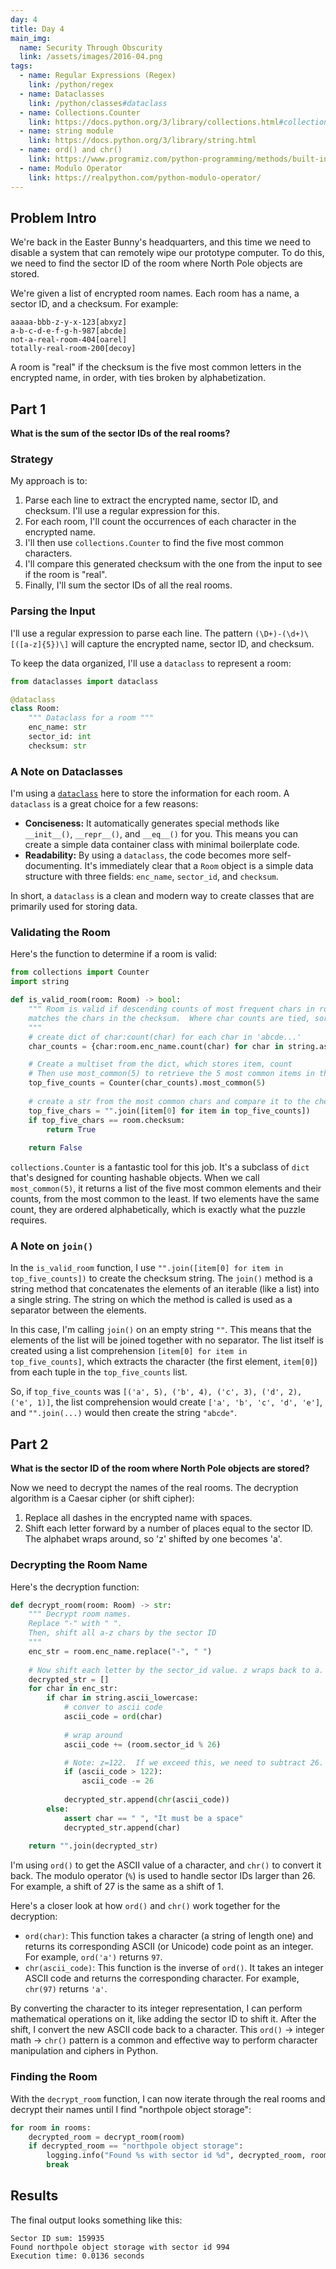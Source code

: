 ```yaml
---
day: 4
title: Day 4
main_img:
  name: Security Through Obscurity
  link: /assets/images/2016-04.png
tags:
  - name: Regular Expressions (Regex)
    link: /python/regex
  - name: Dataclasses
    link: /python/classes#dataclass
  - name: Collections.Counter
    link: https://docs.python.org/3/library/collections.html#collections.Counter
  - name: string module
    link: https://docs.python.org/3/library/string.html
  - name: ord() and chr()
    link: https://www.programiz.com/python-programming/methods/built-in/ord
  - name: Modulo Operator
    link: https://realpython.com/python-modulo-operator/
---
```


## Problem Intro

We're back in the Easter Bunny's headquarters, and this time we need to disable a system that can remotely wipe our prototype computer. To do this, we need to find the sector ID of the room where North Pole objects are stored.

We're given a list of encrypted room names. Each room has a name, a sector ID, and a checksum. For example:

```text
aaaaa-bbb-z-y-x-123[abxyz]
a-b-c-d-e-f-g-h-987[abcde]
not-a-real-room-404[oarel]
totally-real-room-200[decoy]
```

A room is "real" if the checksum is the five most common letters in the encrypted name, in order, with ties broken by alphabetization.

## Part 1

**What is the sum of the sector IDs of the real rooms?**

### Strategy

My approach is to:
1.  Parse each line to extract the encrypted name, sector ID, and checksum. I'll use a regular expression for this.
2.  For each room, I'll count the occurrences of each character in the encrypted name.
3.  I'll then use `collections.Counter` to find the five most common characters.
4.  I'll compare this generated checksum with the one from the input to see if the room is "real".
5.  Finally, I'll sum the sector IDs of all the real rooms.

### Parsing the Input

I'll use a regular expression to parse each line. The pattern `(\D+)-(\d+)\[([a-z]{5})\]` will capture the encrypted name, sector ID, and checksum.

To keep the data organized, I'll use a `dataclass` to represent a room:

```python
from dataclasses import dataclass

@dataclass
class Room:
    """ Dataclass for a room """
    enc_name: str
    sector_id: int
    checksum: str
```

### A Note on Dataclasses

I'm using a [`dataclass`](/python/classes#dataclass) here to store the information for each room. A `dataclass` is a great choice for a few reasons:

*   **Conciseness:** It automatically generates special methods like `__init__()`, `__repr__()`, and `__eq__()` for you. This means you can create a simple data container class with minimal boilerplate code.
*   **Readability:** By using a `dataclass`, the code becomes more self-documenting. It's immediately clear that a `Room` object is a simple data structure with three fields: `enc_name`, `sector_id`, and `checksum`.

In short, a `dataclass` is a clean and modern way to create classes that are primarily used for storing data.

### Validating the Room

Here's the function to determine if a room is valid:

```python
from collections import Counter
import string

def is_valid_room(room: Room) -> bool:
    """ Room is valid if descending counts of most frequent chars in room.enc_name
    matches the chars in the checksum.  Where char counts are tied, sort by alphabetic order.
    """
    # create dict of char:count(char) for each char in 'abcde...'
    char_counts = {char:room.enc_name.count(char) for char in string.ascii_lowercase}

    # Create a multiset from the dict, which stores item, count
    # Then use most_common(5) to retrieve the 5 most common items in the multiset
    top_five_counts = Counter(char_counts).most_common(5)
    
    # create a str from the most common chars and compare it to the checksum
    top_five_chars = "".join([item[0] for item in top_five_counts])
    if top_five_chars == room.checksum:
        return True
    
    return False
```

`collections.Counter` is a fantastic tool for this job. It's a subclass of `dict` that's designed for counting hashable objects. When we call `most_common(5)`, it returns a list of the five most common elements and their counts, from the most common to the least. If two elements have the same count, they are ordered alphabetically, which is exactly what the puzzle requires.

### A Note on `join()`

In the `is_valid_room` function, I use `"".join([item[0] for item in top_five_counts])` to create the checksum string. The `join()` method is a string method that concatenates the elements of an iterable (like a list) into a single string. The string on which the method is called is used as a separator between the elements.

In this case, I'm calling `join()` on an empty string `""`. This means that the elements of the list will be joined together with no separator. The list itself is created using a list comprehension `[item[0] for item in top_five_counts]`, which extracts the character (the first element, `item[0]`) from each tuple in the `top_five_counts` list.

So, if `top_five_counts` was `[('a', 5), ('b', 4), ('c', 3), ('d', 2), ('e', 1)]`, the list comprehension would create `['a', 'b', 'c', 'd', 'e']`, and `"".join(...)` would then create the string `"abcde"`.

## Part 2

**What is the sector ID of the room where North Pole objects are stored?**

Now we need to decrypt the names of the real rooms. The decryption algorithm is a Caesar cipher (or shift cipher):
1.  Replace all dashes in the encrypted name with spaces.
2.  Shift each letter forward by a number of places equal to the sector ID. The alphabet wraps around, so 'z' shifted by one becomes 'a'.

### Decrypting the Room Name

Here's the decryption function:

```python
def decrypt_room(room: Room) -> str:
    """ Decrypt room names.
    Replace "-" with " ".
    Then, shift all a-z chars by the sector ID
    """
    enc_str = room.enc_name.replace("-", " ")
    
    # Now shift each letter by the sector_id value. z wraps back to a.
    decrypted_str = []
    for char in enc_str:
        if char in string.ascii_lowercase:
            # conver to ascii code
            ascii_code = ord(char)
            
            # wrap around
            ascii_code += (room.sector_id % 26)

            # Note: z=122.  If we exceed this, we need to subtract 26.
            if (ascii_code > 122):
                ascii_code -= 26
                
            decrypted_str.append(chr(ascii_code))
        else:
            assert char == " ", "It must be a space"
            decrypted_str.append(char)
    
    return "".join(decrypted_str)
```

I'm using `ord()` to get the ASCII value of a character, and `chr()` to convert it back. The modulo operator (`%`) is used to handle sector IDs larger than 26. For example, a shift of 27 is the same as a shift of 1.

Here's a closer look at how `ord()` and `chr()` work together for the decryption:

*   `ord(char)`: This function takes a character (a string of length one) and returns its corresponding ASCII (or Unicode) code point as an integer. For example, `ord('a')` returns `97`.
*   `chr(ascii_code)`: This function is the inverse of `ord()`. It takes an integer ASCII code and returns the corresponding character. For example, `chr(97)` returns `'a'`.

By converting the character to its integer representation, I can perform mathematical operations on it, like adding the sector ID to shift it. After the shift, I convert the new ASCII code back to a character. This `ord()` -> integer math -> `chr()` pattern is a common and effective way to perform character manipulation and ciphers in Python.

### Finding the Room

With the `decrypt_room` function, I can now iterate through the real rooms and decrypt their names until I find "northpole object storage":

```python
for room in rooms:
    decrypted_room = decrypt_room(room)
    if decrypted_room == "northpole object storage":
        logging.info("Found %s with sector id %d", decrypted_room, room.sector_id)
        break
```

## Results

The final output looks something like this:

```text
Sector ID sum: 159935
Found northpole object storage with sector id 994
Execution time: 0.0136 seconds
```